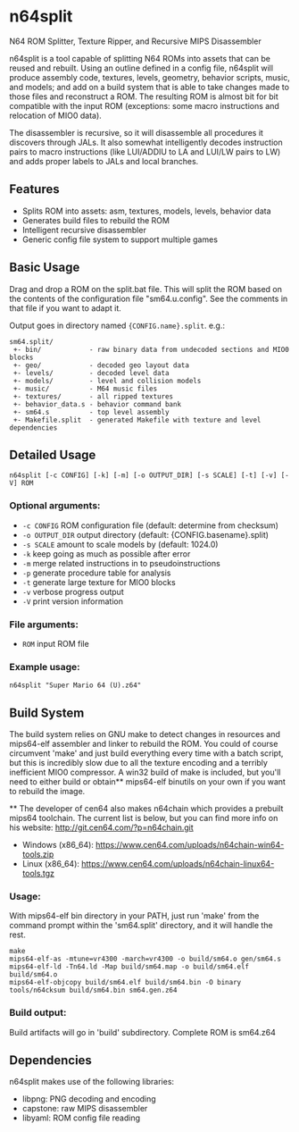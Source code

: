 # n64split
N64 ROM Splitter, Texture Ripper, and Recursive MIPS Disassembler

n64split is a tool capable of splitting N64 ROMs into assets that can be reused
and rebuilt. Using an outline defined in a config file, n64split will produce
assembly code, textures, levels, geometry, behavior scripts, music, and models;
and add on a build system that is able to take changes made to those files and 
reconstruct a ROM. The resulting ROM is almost bit for bit compatible with the
input ROM (exceptions: some macro instructions and relocation of MIO0 data).

The disassembler is recursive, so it will disassemble all procedures it 
discovers through JALs. It also somewhat intelligently decodes instruction 
pairs to macro instructions (like LUI/ADDIU to LA and LUI/LW pairs to LW) and 
adds proper labels to JALs and local branches.

## Features
- Splits ROM into assets: asm, textures, models, levels, behavior data
- Generates build files to rebuild the ROM
- Intelligent recursive disassembler
- Generic config file system to support multiple games

## Basic Usage
Drag and drop a ROM on the split.bat file.
This will split the ROM based on the contents of the configuration file 
"sm64.u.config". See the comments in that file if you want to adapt it.

Output goes in directory named `{CONFIG.name}.split`. e.g.:
```
sm64.split/
 +- bin/            - raw binary data from undecoded sections and MIO0 blocks
 +- geo/            - decoded geo layout data
 +- levels/         - decoded level data
 +- models/         - level and collision models
 +- music/          - M64 music files
 +- textures/       - all ripped textures
 +- behavior_data.s - behavior command bank
 +- sm64.s          - top level assembly
 +- Makefile.split  - generated Makefile with texture and level dependencies
```

## Detailed Usage
```
n64split [-c CONFIG] [-k] [-m] [-o OUTPUT_DIR] [-s SCALE] [-t] [-v] [-V] ROM
```

### Optional arguments:
- `-c CONFIG`     ROM configuration file (default: determine from checksum)
- `-o OUTPUT_DIR` output directory (default: {CONFIG.basename}.split)
- `-s SCALE`      amount to scale models by (default: 1024.0)
- `-k`            keep going as much as possible after error
- `-m`            merge related instructions in to pseudoinstructions
- `-p`            generate procedure table for analysis
- `-t`            generate large texture for MIO0 blocks
- `-v`            verbose progress output
- `-V`            print version information

### File arguments:
- `ROM`        input ROM file

### Example usage:
```
n64split "Super Mario 64 (U).z64"
```

## Build System
The build system relies on GNU make to detect changes in resources and 
mips64-elf assembler and linker to rebuild the ROM. You could of course 
circumvent 'make' and just build everything every time with a batch script, 
but this is incredibly slow due to all the texture encoding and a terribly 
inefficient MIO0 compressor. A win32 build of make is included, but you'll 
need to either build or obtain** mips64-elf binutils on your own if you want 
to rebuild the image.

**  The developer of cen64 also makes n64chain which provides a prebuilt
    mips64 toolchain. The current list is below, but you can find more info
    on his website: http://git.cen64.com/?p=n64chain.git
  - Windows (x86_64): https://www.cen64.com/uploads/n64chain-win64-tools.zip
  - Linux (x86_64): https://www.cen64.com/uploads/n64chain-linux64-tools.tgz

### Usage:
With mips64-elf bin directory in your PATH, just run 'make' from the
command prompt within the 'sm64.split' directory, and it will handle the rest.

```
make
mips64-elf-as -mtune=vr4300 -march=vr4300 -o build/sm64.o gen/sm64.s
mips64-elf-ld -Tn64.ld -Map build/sm64.map -o build/sm64.elf build/sm64.o 
mips64-elf-objcopy build/sm64.elf build/sm64.bin -O binary
tools/n64cksum build/sm64.bin sm64.gen.z64
```

### Build output:
Build artifacts will go in 'build' subdirectory. Complete ROM is sm64.z64

## Dependencies
n64split makes use of the following libraries:
- libpng: PNG decoding and encoding
- capstone: raw MIPS disassembler
- libyaml: ROM config file reading
